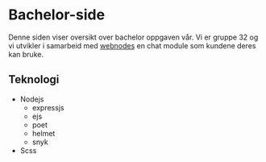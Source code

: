 # Bachelor-side

Denne siden viser oversikt over bachelor oppgaven vår. Vi er gruppe 32 og vi 
utvikler i samarbeid med <a href="http://webnodes.no">webnodes</a> en chat module som kundene deres kan bruke.

## Teknologi

* Nodejs 
  * expressjs  
  * ejs        
  * poet
  * helmet
  * snyk
* Scss


